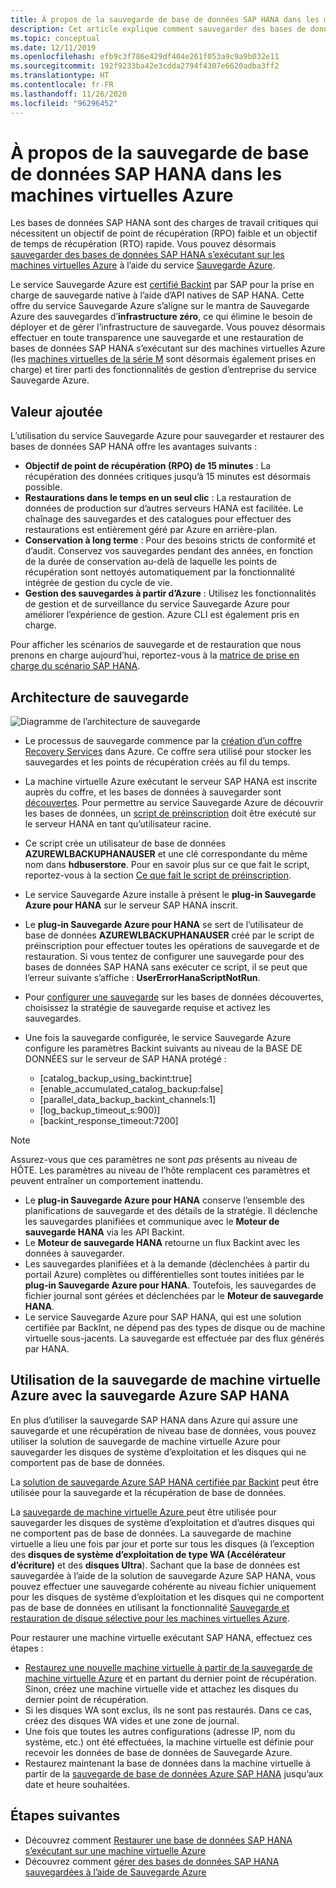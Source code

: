 ```yaml
---
title: À propos de la sauvegarde de base de données SAP HANA dans les machines virtuelles Azure
description: Cet article explique comment sauvegarder des bases de données SAP HANA qui s’exécutent sur des machines virtuelles Azure.
ms.topic: conceptual
ms.date: 12/11/2019
ms.openlocfilehash: efb9c3f786e429df404e261f053a9c9a9b032e11
ms.sourcegitcommit: 192f9233ba42e3cdda2794f4307e6620adba3ff2
ms.translationtype: HT
ms.contentlocale: fr-FR
ms.lasthandoff: 11/26/2020
ms.locfileid: "96296452"
---
```

# <a name="about-sap-hana-database-backup-in-azure-vms"></a>À propos de la sauvegarde de base de données SAP HANA dans les machines virtuelles Azure

Les bases de données SAP HANA sont des charges de travail critiques qui nécessitent un objectif de point de récupération (RPO) faible et un objectif de temps de récupération (RTO) rapide. Vous pouvez désormais [sauvegarder des bases de données SAP HANA s’exécutant sur les machines virtuelles Azure](./tutorial-backup-sap-hana-db.md) à l’aide du service [Sauvegarde Azure](./backup-overview.md).

Le service Sauvegarde Azure est [certifié Backint](https://www.sap.com/dmc/exp/2013_09_adpd/enEN/#/d/solutions?id=8f3fd455-a2d7-4086-aa28-51d8870acaa5) par SAP pour la prise en charge de sauvegarde native à l’aide d’API natives de SAP HANA. Cette offre du service Sauvegarde Azure s’aligne sur le mantra de Sauvegarde Azure des sauvegardes d’**infrastructure zéro**, ce qui élimine le besoin de déployer et de gérer l’infrastructure de sauvegarde. Vous pouvez désormais effectuer en toute transparence une sauvegarde et une restauration de bases de données SAP HANA s’exécutant sur des machines virtuelles Azure (les [machines virtuelles de la série M](../virtual-machines/m-series.md) sont désormais également prises en charge) et tirer parti des fonctionnalités de gestion d’entreprise du service Sauvegarde Azure.

## <a name="added-value"></a>Valeur ajoutée

L’utilisation du service Sauvegarde Azure pour sauvegarder et restaurer des bases de données SAP HANA offre les avantages suivants :

* **Objectif de point de récupération (RPO) de 15 minutes** : La récupération des données critiques jusqu’à 15 minutes est désormais possible.
* **Restaurations dans le temps en un seul clic** : La restauration de données de production sur d’autres serveurs HANA est facilitée. Le chaînage des sauvegardes et des catalogues pour effectuer des restaurations est entièrement géré par Azure en arrière-plan.
* **Conservation à long terme** : Pour des besoins stricts de conformité et d’audit. Conservez vos sauvegardes pendant des années, en fonction de la durée de conservation au-delà de laquelle les points de récupération sont nettoyés automatiquement par la fonctionnalité intégrée de gestion du cycle de vie.
* **Gestion des sauvegardes à partir d’Azure** : Utilisez les fonctionnalités de gestion et de surveillance du service Sauvegarde Azure pour améliorer l’expérience de gestion. Azure CLI est également pris en charge.

Pour afficher les scénarios de sauvegarde et de restauration que nous prenons en charge aujourd’hui, reportez-vous à la [matrice de prise en charge du scénario SAP HANA](./sap-hana-backup-support-matrix.md#scenario-support).

## <a name="backup-architecture"></a>Architecture de sauvegarde

![Diagramme de l’architecture de sauvegarde](./media/sap-hana-db-about/backup-architecture.png)

* Le processus de sauvegarde commence par la [création d’un coffre Recovery Services](./tutorial-backup-sap-hana-db.md#create-a-recovery-services-vault) dans Azure. Ce coffre sera utilisé pour stocker les sauvegardes et les points de récupération créés au fil du temps.
* La machine virtuelle Azure exécutant le serveur SAP HANA est inscrite auprès du coffre, et les bases de données à sauvegarder sont [découvertes](./tutorial-backup-sap-hana-db.md#discover-the-databases). Pour permettre au service Sauvegarde Azure de découvrir les bases de données, un [script de préinscription](https://aka.ms/scriptforpermsonhana) doit être exécuté sur le serveur HANA en tant qu’utilisateur racine.
* Ce script crée un utilisateur de base de données **AZUREWLBACKUPHANAUSER** et une clé correspondante du même nom dans **hdbuserstore**. Pour en savoir plus sur ce que fait le script, reportez-vous à la section [Ce que fait le script de préinscription](tutorial-backup-sap-hana-db.md#what-the-pre-registration-script-does).
* Le service Sauvegarde Azure installe à présent le **plug-in Sauvegarde Azure pour HANA** sur le serveur SAP HANA inscrit.
* Le **plug-in Sauvegarde Azure pour HANA** se sert de l’utilisateur de base de données **AZUREWLBACKUPHANAUSER** créé par le script de préinscription pour effectuer toutes les opérations de sauvegarde et de restauration. Si vous tentez de configurer une sauvegarde pour des bases de données SAP HANA sans exécuter ce script, il se peut que l’erreur suivante s’affiche : **UserErrorHanaScriptNotRun**.
* Pour [configurer une sauvegarde](./tutorial-backup-sap-hana-db.md#configure-backup) sur les bases de données découvertes, choisissez la stratégie de sauvegarde requise et activez les sauvegardes.

* Une fois la sauvegarde configurée, le service Sauvegarde Azure configure les paramètres Backint suivants au niveau de la BASE DE DONNÉES sur le serveur de SAP HANA protégé :
  * [catalog_backup_using_backint:true]
  * [enable_accumulated_catalog_backup:false]
  * [parallel_data_backup_backint_channels:1]
  * [log_backup_timeout_s:900)]
  * [backint_response_timeout:7200]

>[!NOTE]
>Assurez-vous que ces paramètres ne sont *pas* présents au niveau de HÔTE. Les paramètres au niveau de l’hôte remplacent ces paramètres et peuvent entraîner un comportement inattendu.
>

* Le **plug-in Sauvegarde Azure pour HANA** conserve l’ensemble des planifications de sauvegarde et des détails de la stratégie. Il déclenche les sauvegardes planifiées et communique avec le **Moteur de sauvegarde HANA** via les API Backint.
* Le **Moteur de sauvegarde HANA** retourne un flux Backint avec les données à sauvegarder.
* Les sauvegardes planifiées et à la demande (déclenchées à partir du portail Azure) complètes ou différentielles sont toutes initiées par le **plug-in Sauvegarde Azure pour HANA**. Toutefois, les sauvegardes de fichier journal sont gérées et déclenchées par le **Moteur de sauvegarde HANA**.
* Le service Sauvegarde Azure pour SAP HANA, qui est une solution certifiée par BackInt, ne dépend pas des types de disque ou de machine virtuelle sous-jacents. La sauvegarde est effectuée par des flux générés par HANA.

## <a name="using-azure-vm-backup-with-azure-sap-hana-backup"></a>Utilisation de la sauvegarde de machine virtuelle Azure avec la sauvegarde Azure SAP HANA

En plus d’utiliser la sauvegarde SAP HANA dans Azure qui assure une sauvegarde et une récupération de niveau base de données, vous pouvez utiliser la solution de sauvegarde de machine virtuelle Azure pour sauvegarder les disques de système d’exploitation et les disques qui ne comportent pas de base de données.

La [solution de sauvegarde Azure SAP HANA certifiée par Backint](#backup-architecture) peut être utilisée pour la sauvegarde et la récupération de base de données.

La [sauvegarde de machine virtuelle Azure ](backup-azure-vms-introduction.md) peut être utilisée pour sauvegarder les disques de système d’exploitation et d’autres disques qui ne comportent pas de base de données. La sauvegarde de machine virtuelle a lieu une fois par jour et porte sur tous les disques (à l’exception des **disques de système d’exploitation de type WA (Accélérateur d’écriture)** et des **disques Ultra**). Sachant que la base de données est sauvegardée à l’aide de la solution de sauvegarde Azure SAP HANA, vous pouvez effectuer une sauvegarde cohérente au niveau fichier uniquement pour les disques de système d’exploitation et les disques qui ne comportent pas de base de données en utilisant la fonctionnalité [Sauvegarde et restauration de disque sélective pour les machines virtuelles Azure](selective-disk-backup-restore.md).

Pour restaurer une machine virtuelle exécutant SAP HANA, effectuez ces étapes :

* [Restaurez une nouvelle machine virtuelle à partir de la sauvegarde de machine virtuelle Azure](backup-azure-arm-restore-vms.md) et en partant du dernier point de récupération. Sinon, créez une machine virtuelle vide et attachez les disques du dernier point de récupération.
* Si les disques WA sont exclus, ils ne sont pas restaurés. Dans ce cas, créez des disques WA vides et une zone de journal.
* Une fois que toutes les autres configurations (adresse IP, nom du système, etc.) ont été effectuées, la machine virtuelle est définie pour recevoir les données de base de données de Sauvegarde Azure.
* Restaurez maintenant la base de données dans la machine virtuelle à partir de la [sauvegarde de base de données Azure SAP HANA](sap-hana-db-restore.md#restore-to-a-point-in-time-or-to-a-recovery-point) jusqu’aux date et heure souhaitées.

## <a name="next-steps"></a>Étapes suivantes

* Découvrez comment [Restaurer une base de données SAP HANA s’exécutant sur une machine virtuelle Azure](./sap-hana-db-restore.md)
* Découvrez comment [gérer des bases de données SAP HANA sauvegardées à l’aide de Sauvegarde Azure](./sap-hana-db-manage.md)
